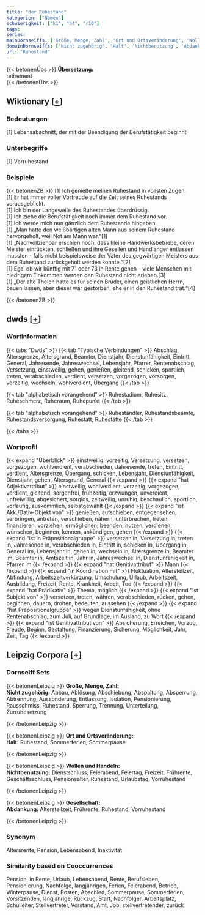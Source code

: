 ```yaml
---
title: "der Ruhestand"
kategorien: ["Nomen"]
schwierigkeit: ["k1", "h4", "r10"]
tags:
series:
mainDornseiffs: ['Größe, Menge, Zahl', 'Ort und Ortsveränderung', 'Wollen und Handeln', 'Gesellschaft']
domainDornseiffs: ['Nicht zugehörig', 'Halt', 'Nichtbenutzung', 'Abdankung']
url: "Ruhestand"
---
```


{{< betonenÜbs >}}
**Übersetzung:**  
retirement  
{{< /betonenÜbs >}}

## Wiktionary [[+](https://de.wiktionary.org/wiki/Ruhestand)]

### Bedeutungen
[1] Lebensabschnitt, der mit der Beendigung der Berufstätigkeit beginnt  

### Unterbegriffe
[1] Vorruhestand  

### Beispiele
{{< betonenZB >}}
[1] Ich genieße meinen Ruhestand in vollsten Zügen.  
[1] Er hat immer voller Vorfreude auf die Zeit seines Ruhestands vorausgeblickt.  
[1] Ich bin der Langeweile des Ruhestandes überdrüssig.  
[1] Ich ziehe die Berufstätigkeit noch immer dem Ruhestand vor.  
[1] Ich werde mich nun gänzlich dem Ruhestande hingeben.  
[1] „Man hatte den weißbärtigen alten Mann aus seinem Ruhestand hervorgeholt, weil Not am Mann war.“[1]  
[1] „Nachvollziehbar erschien noch, dass kleine Handwerksbetriebe, deren Meister einrückten, schließen und ihre Gesellen und Handlanger entlassen mussten - falls nicht beispielsweise der Vater des gegwärtigen Meisters aus dem Ruhestand zurückgeholt werden konnte.“[2]  
[1] Egal ob wir künftig mit 71 oder 73 in Rente gehen – viele Menschen mit niedrigem Einkommen werden den Ruhestand nicht erleben.[3]  
[1] „Der alte Thelen hatte es für seinen Bruder, einen geistlichen Herrn, bauen lassen, aber dieser war gestorben, ehe er in den Ruhestand trat.“[4]  

{{< /betonenZB >}}


## dwds [[+](https://www.dwds.de/wb/Ruhestand)]

### Wortinformation
{{< tabs "Dwds" >}}
{{< tab "Typische Verbindungen" >}}
Abschlag, Altersgrenze, Altersgrund, Beamter, Dienstjahr, Dienstunfähigkeit, Eintritt, General, Jahresende, Jahreswechsel, Lebensjahr, Pfarrer, Rentenabschlag, Versetzung, einstweilig, gehen, genießen, gleitend, schicken, sportlich, treten, verabschieden, verdient, versetzen, vorgezogen, vorsorgen, vorzeitig, wechseln, wohlverdient, Übergang
{{< /tab >}}

{{< tab "alphabetisch vorangehend" >}}
Ruhestadium, Ruhesitz, Ruheschmerz, Ruheraum, Ruhepunkt
{{< /tab >}}

{{< tab "alphabetisch vorangehend" >}}
Ruheständler, Ruhestandsbeamte, Ruhestandsversorgung, Ruhestatt, Ruhestätte
{{< /tab >}}

{{< /tabs >}}

### Wortprofil
{{< expand "Überblick" >}} einstweilig, vorzeitig, Versetzung, versetzen, vorgezogen, wohlverdient, verabschieden, Jahresende, treten, Eintritt, verdient, Altersgrenze, Übergang, schicken, Lebensjahr, Dienstunfähigkeit, Dienstjahr, gehen, Altersgrund, General {{< /expand >}}
{{< expand "hat Adjektivattribut" >}} einstweilig, wohlverdient, vorzeitig, vorgezogen, verdient, gleitend, sorgenfrei, frühzeitig, erzwungen, unverdient, unfreiwillig, abgesichert, sorglos, zeitweilig, unruhig, beschaulich, sportlich, vorläufig, auskömmlich, selbstgewählt {{< /expand >}}
{{< expand "ist Akk./Dativ-Objekt von" >}} genießen, aufschieben, entgegensehen, verbringen, antreten, verschieben, nähern, unterbrechen, treten, finanzieren, vorziehen, ermöglichen, beenden, nutzen, verdienen, wünschen, beginnen, kennen, ankündigen, gehen {{< /expand >}}
{{< expand "ist in Präpositionalgruppe" >}} versetzen in, Versetzung in, treten in, Jahresende in, verabschieden in, Eintritt in, schicken in, Übergang in, General im, Lebensjahr in, gehen in, wechseln in, Altersgrenze in, Beamter im, Beamter in, Amtszeit in, Jahr in, Jahreswechsel in, Dienstunfähigkeit in, Pfarrer im {{< /expand >}}
{{< expand "hat Genitivattribut" >}} Mann {{< /expand >}}
{{< expand "in Koordination mit" >}} Fluktuation, Altersteilzeit, Abfindung, Arbeitszeitverkürzung, Umschulung, Urlaub, Arbeitszeit, Ausbildung, Freizeit, Rente, Krankheit, Arbeit, Tod {{< /expand >}}
{{< expand "hat Prädikativ" >}} Thema, möglich {{< /expand >}}
{{< expand "ist Subjekt von" >}} versetzen, treten, währen, verabschieden, rücken, gehen, beginnen, dauern, drohen, bedeuten, aussehen {{< /expand >}}
{{< expand "hat Präpositionalgruppe" >}} wegen Dienstunfähigkeit, ohne Rentenabschlag, zum Juli, auf Grundlage, im Ausland, zu Wort {{< /expand >}}
{{< expand "ist Genitivattribut von" >}} Absicherung, Erreichen, Vorzug, Freude, Beginn, Gestaltung, Finanzierung, Sicherung, Möglichkeit, Jahr, Zeit, Tag {{< /expand >}}

## Leipzig Corpora [[+](https://corpora.uni-leipzig.de/en/res?word=Ruhestand&corpusId=deu_newscrawl-public_2018)]

### Dornseiff Sets
{{< betonenLeipzig >}}
**Größe, Menge, Zahl:**  
**Nicht zugehörig:** Abbau, Ablösung, Abschiebung, Abspaltung, Absperrung, Abtrennung, Aussonderung, Entlassung, Isolation, Pensionierung, Rausschmiss, Ruhestand, Sperrung, Trennung, Unterteilung, Zurruhesetzung  

{{< /betonenLeipzig >}}


{{< betonenLeipzig >}}
**Ort und Ortsveränderung:**  
**Halt:** Ruhestand, Sommerferien, Sommerpause  

{{< /betonenLeipzig >}}


{{< betonenLeipzig >}}
**Wollen und Handeln:**  
**Nichtbenutzung:** Dienstschluss, Feierabend, Feiertag, Freizeit, Frührente, Geschäftsschluss, Pensionsalter, Ruhestand, Urlaubstag, Vorruhestand  

{{< /betonenLeipzig >}}


{{< betonenLeipzig >}}
**Gesellschaft:**  
**Abdankung:** Altersteilzeit, Frührente, Ruhestand, Vorruhestand  

{{< /betonenLeipzig >}}

### Synonym
Altersrente, Pension, Lebensabend, Inaktivität


### Similarity based on Cooccurrences
Pension, in Rente, Urlaub, Lebensabend, Rente, Berufsleben, Pensionierung, Nachfolge, langjährigen, Ferien, Feierabend, Betrieb, Winterpause, Dienst, Posten, Abschied, Sommerpause, Sommerferien, Vorsitzenden, langjährige, Rückzug, Start, Nachfolger, Arbeitsplatz, Schulleiter, Stellvertreter, Vorstand, Amt, Job, stellvertretender, zurück

